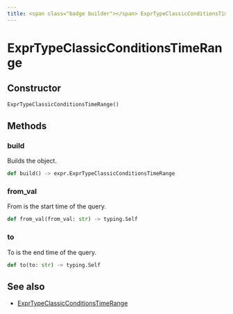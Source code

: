 ```yaml
---
title: <span class="badge builder"></span> ExprTypeClassicConditionsTimeRange
---
```

# <span class="badge builder"></span> ExprTypeClassicConditionsTimeRange

## Constructor

```python
ExprTypeClassicConditionsTimeRange()
```
## Methods

### <span class="badge object-method"></span> build

Builds the object.

```python
def build() -> expr.ExprTypeClassicConditionsTimeRange
```

### <span class="badge object-method"></span> from_val

From is the start time of the query.

```python
def from_val(from_val: str) -> typing.Self
```

### <span class="badge object-method"></span> to

To is the end time of the query.

```python
def to(to: str) -> typing.Self
```

## See also

 * <span class="badge object-type-class"></span> [ExprTypeClassicConditionsTimeRange](./object-ExprTypeClassicConditionsTimeRange.md)
